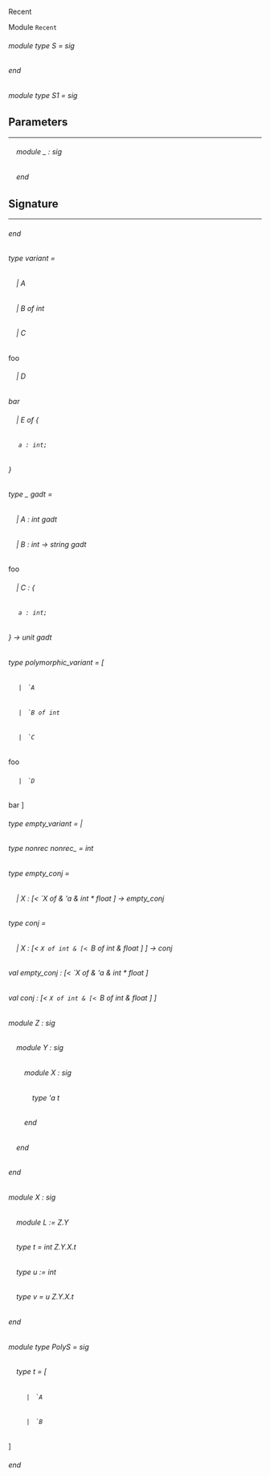 Recent

Module  `` Recent `` 

###### module type S = sig
###### end

###### module type S1 = sig


## Parameters
---

######     module _ : sig
######     end


## Signature
---


###### end

###### type variant = 
######     | A


######     | B of int


######     | C

foo

######     | D

_bar_

######     | E of {
######      `` a : int; `` 

###### }



###### type _ gadt = 
######     | A : int gadt


######     | B : int -> string gadt

foo

######     | C : {
######      `` a : int; `` 

###### } -> unit gadt



###### type polymorphic_variant = [ 
######      `` |  ``  `` `A `` 


######      `` |  ``  `` `B of int `` 


######      `` |  ``  `` `C `` 

foo

######      `` |  ``  `` `D `` 

bar
 ]

###### type empty_variant = |

###### type nonrec nonrec_ = int

###### type empty_conj = 
######     | X : [< `X of & 'a & int * float ] -> empty_conj



###### type conj = 
######     | X : [< `X of int & [< `B of int & float ] ] -> conj



###### val empty_conj : [< `X of & 'a & int * float ]

###### val conj : [< `X of int & [< `B of int & float ] ]

###### module Z : sig

######     module Y : sig

######         module X : sig

######             type 'a t


######         end


######     end


###### end

###### module X : sig

######     module L := Z.Y

######     type t = int Z.Y.X.t

######     type u := int

######     type v = u Z.Y.X.t


###### end

###### module type PolyS = sig

######     type t = [ 
######          `` |  ``  `` `A `` 


######          `` |  ``  `` `B `` 

 ]


###### end

